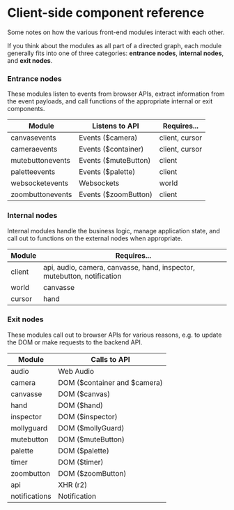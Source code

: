 Client-side component reference
===============================

Some notes on how the various front-end modules interact with each other.

If you think about the modules as all part of a directed graph, each
module generally fits into one of three categories: **entrance nodes**, 
**internal nodes**, and **exit nodes**.


### Entrance nodes

These modules listen to events from browser APIs, extract information from
the event payloads, and call functions of the appropriate internal or exit
components.

Module           | Listens to API       | Requires...
-----------------|----------------------|----------------------------------
canvasevents     | Events ($camera)     | client, cursor
cameraevents     | Events ($container)  | client, cursor
mutebuttonevents | Events ($muteButton) | client
paletteevents    | Events ($palette)    | client
websocketevents  | Websockets           | world
zoombuttonevents | Events ($zoomButton) | client


### Internal nodes

Internal modules handle the business logic, manage application state, and call
out to functions on the external nodes when appropriate.

Module           | Requires...
-----------------|---------------------------------------------------------
client           | api, audio, camera, canvasse, hand, inspector, mutebutton, notification
world            | canvasse
cursor           | hand


### Exit nodes

These modules call out to browser APIs for various reasons, e.g. to
update the DOM or make requests to the backend API.

Module           | Calls to API
-----------------|---------------------------------------------------------
audio            | Web Audio
camera           | DOM ($container and $camera)
canvasse         | DOM ($canvas)
hand             | DOM ($hand)
inspector        | DOM ($inspector)
mollyguard       | DOM ($mollyGuard)
mutebutton       | DOM ($muteButton)
palette          | DOM ($palette)
timer            | DOM ($timer)
zoombutton       | DOM ($zoomButton)
api              | XHR (r2)
notifications    | Notification
